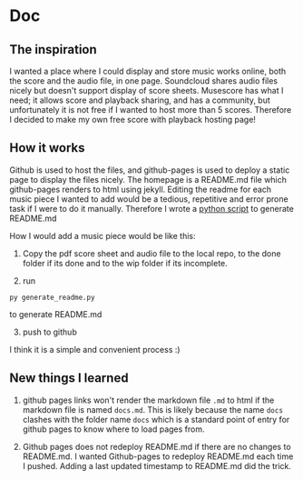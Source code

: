 # Doc

## The inspiration 
I wanted a place where I could display and store music works online, both the score and the audio file, in one page. Soundcloud shares audio files nicely but doesn't support display of score sheets. Musescore has what I need; it allows score and playback sharing, and has a community, but unfortunately it is not free if I wanted to host more than 5 scores. Therefore I decided to make my own free score with playback hosting page!

## How it works
Github is used to host the files, and github-pages is used to deploy a static page to display the files nicely. The homepage is a README.md file which github-pages renders to html using jekyll. Editing the readme for each music piece I wanted to add would be a tedious, repetitive and error prone task if I were to do it manually. Therefore I wrote a [python script](https://github.com/potatowagon/scores/blob/master/generate_readme.py) to generate README.md

How I would add a music piece would be like this:

1) Copy the pdf score sheet and audio file to the local repo, to the done folder if its done and to the wip folder if its incomplete.

2) run 

```
py generate_readme.py
```
to generate README.md

3) push to github

I think it is a simple and convenient process :) 

## New things I learned

1) github pages links won't render the markdown file `.md` to html if the markdown file is named `docs.md`. This is likely because the name `docs` clashes with the folder name `docs` which is a standard point of entry for github pages to know where to load pages from.

2) Github pages does not redeploy README.md if there are no changes to README.md. I wanted Github-pages to redeploy README.md each time I pushed. Adding a last updated timestamp to README.md did the trick.

